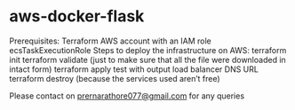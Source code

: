 # aws-docker-flask
Prerequisites: 
  Terraform 
  AWS account with an IAM role ecsTaskExecutionRole
Steps to deploy the infrastructure on AWS: 
  terraform init 
  terraform validate (just to make sure that all the file were downloaded in intact form)
  terraform apply
  test with output load balancer DNS URL
  terraform destroy (because the services used aren’t free)


Please contact on prernarathore077@gmail.com for any queries
